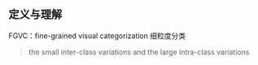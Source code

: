 ## 定义与理解
FGVC：fine-grained visual categorization
细粒度分类

> the small inter-class variations and the large intra-class variations
